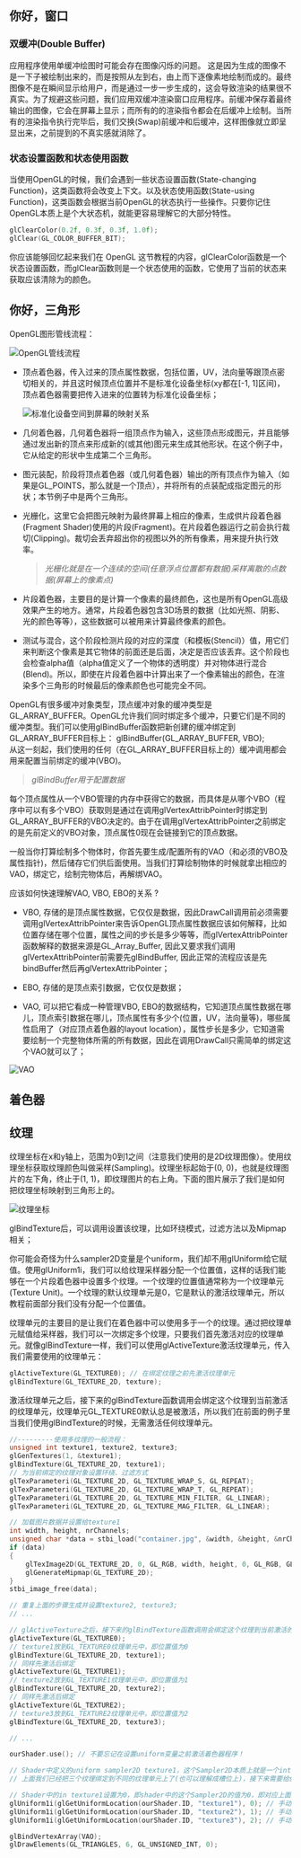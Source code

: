 ## 你好，窗口

### 双缓冲(Double Buffer)
应用程序使用单缓冲绘图时可能会存在图像闪烁的问题。 这是因为生成的图像不是一下子被绘制出来的，而是按照从左到右，由上而下逐像素地绘制而成的。最终图像不是在瞬间显示给用户，而是通过一步一步生成的，这会导致渲染的结果很不真实。为了规避这些问题，我们应用双缓冲渲染窗口应用程序。前缓冲保存着最终输出的图像，它会在屏幕上显示；而所有的的渲染指令都会在后缓冲上绘制。当所有的渲染指令执行完毕后，我们交换(Swap)前缓冲和后缓冲，这样图像就立即呈显出来，之前提到的不真实感就消除了。

### 状态设置函数和状态使用函数
当使用OpenGL的时候，我们会遇到一些状态设置函数(State-changing Function)，这类函数将会改变上下文。以及状态使用函数(State-using Function)，这类函数会根据当前OpenGL的状态执行一些操作。只要你记住OpenGL本质上是个大状态机，就能更容易理解它的大部分特性。

```C++
glClearColor(0.2f, 0.3f, 0.3f, 1.0f);
glClear(GL_COLOR_BUFFER_BIT);
```

你应该能够回忆起来我们在 OpenGL 这节教程的内容，glClearColor函数是一个状态设置函数，而glClear函数则是一个状态使用的函数，它使用了当前的状态来获取应该清除为的颜色。

## 你好，三角形

OpenGL图形管线流程：

![OpenGL管线流程](./OpenGLPic/OpenGL管线流程.PNG)

* 顶点着色器，传入过来的顶点属性数据，包括位置，UV，法向量等跟顶点密切相关的，并且这时候顶点位置并不是标准化设备坐标(xy都在[-1, 1]区间)，顶点着色器需要把传入进来的位置转为标准化设备坐标；

  ![标准化设备空间到屏幕的映射关系](./OpenGLPic/标准化设备空间到屏幕的映射关系.PNG)

* 几何着色器，几何着色器将一组顶点作为输入，这些顶点形成图元，并且能够通过发出新的顶点来形成新的(或其他)图元来生成其他形状。在这个例子中，它从给定的形状中生成第二个三角形。

* 图元装配，阶段将顶点着色器（或几何着色器）输出的所有顶点作为输入（如果是GL_POINTS，那么就是一个顶点），并将所有的点装配成指定图元的形状；本节例子中是两个三角形。

* 光栅化，这里它会把图元映射为最终屏幕上相应的像素，生成供片段着色器(Fragment Shader)使用的片段(Fragment)。在片段着色器运行之前会执行裁切(Clipping)。裁切会丢弃超出你的视图以外的所有像素，用来提升执行效率。

  >_光栅化就是在一个连续的空间(任意浮点位置都有数据)采样离散的点数据(屏幕上的像素点)_

* 片段着色器，主要目的是计算一个像素的最终颜色，这也是所有OpenGL高级效果产生的地方。通常，片段着色器包含3D场景的数据（比如光照、阴影、光的颜色等等），这些数据可以被用来计算最终像素的颜色。

* 测试与混合，这个阶段检测片段的对应的深度（和模板(Stencil)）值，用它们来判断这个像素是其它物体的前面还是后面，决定是否应该丢弃。这个阶段也会检查alpha值（alpha值定义了一个物体的透明度）并对物体进行混合(Blend)。所以，即使在片段着色器中计算出来了一个像素输出的颜色，在渲染多个三角形的时候最后的像素颜色也可能完全不同。


OpenGL有很多缓冲对象类型，顶点缓冲对象的缓冲类型是GL_ARRAY_BUFFER。OpenGL允许我们同时绑定多个缓冲，只要它们是不同的缓冲类型。我们可以使用glBindBuffer函数把新创建的缓冲绑定到GL_ARRAY_BUFFER目标上：
glBindBuffer(GL_ARRAY_BUFFER, VBO);  
从这一刻起，我们使用的任何（在GL_ARRAY_BUFFER目标上的）缓冲调用都会用来配置当前绑定的缓冲(VBO)。
>_glBindBuffer用于配置数据_


每个顶点属性从一个VBO管理的内存中获得它的数据，而具体是从哪个VBO（程序中可以有多个VBO）获取则是通过在调用glVertexAttribPointer时绑定到GL_ARRAY_BUFFER的VBO决定的。由于在调用glVertexAttribPointer之前绑定的是先前定义的VBO对象，顶点属性0现在会链接到它的顶点数据。

一般当你打算绘制多个物体时，你首先要生成/配置所有的VAO（和必须的VBO及属性指针)，然后储存它们供后面使用。当我们打算绘制物体的时候就拿出相应的VAO，绑定它，绘制完物体后，再解绑VAO。

应该如何快速理解VAO, VBO, EBO的关系 ?

* VBO, 存储的是顶点属性数据，它仅仅是数据，因此DrawCall调用前必须需要调用glVertexAttribPointer来告诉OpenGL顶点属性数据应该如何解释，比如位置存储在哪个位置，属性之间的步长是多少等等，而glVertexAttribPointer函数解释的数据来源是GL_Array_Buffer, 因此又要求我们调用glVertexAttribPointer前需要先glBindBuffer, 因此正常的流程应该是先bindBuffer然后再glVertexAttribPointer；

* EBO, 存储的是顶点索引数据，它仅仅是数据；

* VAO, 可以把它看成一种管理VBO, EBO的数据结构，它知道顶点属性数据在哪儿，顶点索引数据在哪儿，顶点属性有多少个(位置，UV，法向量等)，哪些属性启用了（对应顶点着色器的layout location），属性步长是多少，它知道需要绘制一个完整物体所需的所有数据，因此在调用DrawCall只需简单的绑定这个VAO就可以了；

![VAO](./OpenGLPic/VAO.PNG)

## 着色器



## 纹理

纹理坐标在x和y轴上，范围为0到1之间（注意我们使用的是2D纹理图像）。使用纹理坐标获取纹理颜色叫做采样(Sampling)。纹理坐标起始于(0, 0)，也就是纹理图片的左下角，终止于(1, 1)，即纹理图片的右上角。下面的图片展示了我们是如何把纹理坐标映射到三角形上的。

![纹理坐标](./OpenGLPic/tex_coords.png)

glBindTexture后，可以调用设置该纹理，比如环绕模式，过滤方法以及Mipmap相关；

你可能会奇怪为什么sampler2D变量是个uniform，我们却不用glUniform给它赋值。使用glUniform1i，我们可以给纹理采样器分配一个位置值，这样的话我们能够在一个片段着色器中设置多个纹理。一个纹理的位置值通常称为一个纹理单元(Texture Unit)。一个纹理的默认纹理单元是0，它是默认的激活纹理单元，所以教程前面部分我们没有分配一个位置值。

纹理单元的主要目的是让我们在着色器中可以使用多于一个的纹理。通过把纹理单元赋值给采样器，我们可以一次绑定多个纹理，只要我们首先激活对应的纹理单元。就像glBindTexture一样，我们可以使用glActiveTexture激活纹理单元，传入我们需要使用的纹理单元：

```C++
glActiveTexture(GL_TEXTURE0); // 在绑定纹理之前先激活纹理单元
glBindTexture(GL_TEXTURE_2D, texture);
```

激活纹理单元之后，接下来的glBindTexture函数调用会绑定这个纹理到当前激活的纹理单元，纹理单元GL_TEXTURE0默认总是被激活，所以我们在前面的例子里当我们使用glBindTexture的时候，无需激活任何纹理单元。

```C++
//---------使用多纹理的一般流程：
unsigned int texture1, texture2, texture3;
glGenTextures(1, &texture1);
glBindTexture(GL_TEXTURE_2D, texture1);
// 为当前绑定的纹理对象设置环绕、过滤方式
glTexParameteri(GL_TEXTURE_2D, GL_TEXTURE_WRAP_S, GL_REPEAT);   
glTexParameteri(GL_TEXTURE_2D, GL_TEXTURE_WRAP_T, GL_REPEAT);
glTexParameteri(GL_TEXTURE_2D, GL_TEXTURE_MIN_FILTER, GL_LINEAR);
glTexParameteri(GL_TEXTURE_2D, GL_TEXTURE_MAG_FILTER, GL_LINEAR);

// 加载图片数据并设置给texture1
int width, height, nrChannels;
unsigned char *data = stbi_load("container.jpg", &width, &height, &nrChannels, 0);
if (data)
{
    glTexImage2D(GL_TEXTURE_2D, 0, GL_RGB, width, height, 0, GL_RGB, GL_UNSIGNED_BYTE, data);
    glGenerateMipmap(GL_TEXTURE_2D);
}
stbi_image_free(data);

// 重复上面的步骤生成并设置texture2, texture3;
// ...

// glActiveTexture之后，接下来的glBindTexture函数调用会绑定这个纹理到当前激活的纹理单元
glActiveTexture(GL_TEXTURE0);
// texture1放到GL_TEXTURE0纹理单元中，即位置值为0
glBindTexture(GL_TEXTURE_2D, texture1);
// 同样先激活后绑定
glActiveTexture(GL_TEXTURE1);
// texture2放到GL_TEXTURE1纹理单元中，即位置值为1
glBindTexture(GL_TEXTURE_2D, texture2);
// 同样先激活后绑定
glActiveTexture(GL_TEXTURE2);
// texture3放到GL_TEXTURE2纹理单元中，即位置值为2
glBindTexture(GL_TEXTURE_2D, texture3);

// ...

ourShader.use(); // 不要忘记在设置uniform变量之前激活着色器程序！

// Shader中定义的uniform sampler2D texture1，这个Sampler2D本质上就是一个int，即纹理单元的数值；
// 上面我们已经把三个纹理绑定到不同的纹理单元上了(也可以理解成槽位上)，接下来需要给shader中的sampler2D设置给值，这样就能引用正确的纹理；

// Shader中的in texture1设置为0，即shader中的这个Sampler2D的值为0，即对应上面的texture1;
glUniform1i(glGetUniformLocation(ourShader.ID, "texture1"), 0); // 手动设置
glUniform1i(glGetUniformLocation(ourShader.ID, "texture2"), 1); // 手动设置
glUniform1i(glGetUniformLocation(ourShader.ID, "texture3"), 2); // 手动设置

glBindVertexArray(VAO);
glDrawElements(GL_TRIANGLES, 6, GL_UNSIGNED_INT, 0);
```

